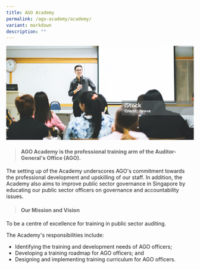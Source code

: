 ```yaml
---
title: AGO Academy
permalink: /ago-academy/academy/
variant: markdown
description: ""
---
```

![](/images/banner_academy.png)

>#### **AGO Academy is the professional training arm of the Auditor-General's Office (AGO).** 

The setting up of the Academy underscores AGO's commitment towards the professional development and upskilling of our staff. In addition, the Academy also aims to improve public sector governance in Singapore by educating our public sector officers on governance and accountability issues.

> #### **Our Mission and Vision**

To be a centre of excellence for training in public sector auditing.

The Academy's responsibilities include:
* Identifying the training and development needs of AGO officers;
* Developing a training roadmap for AGO officers; and
* Designing and implementing training curriculum for AGO officers.